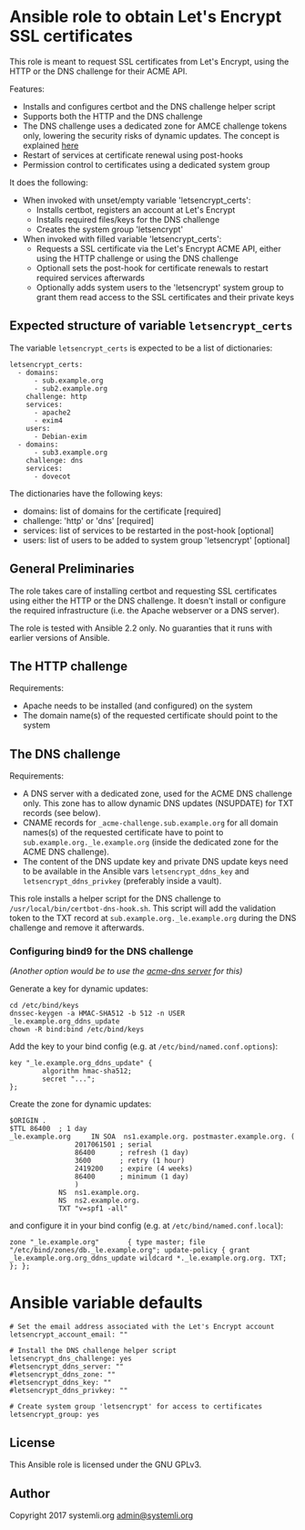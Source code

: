 # Ansible role to obtain Let's Encrypt SSL certificates

This role is meant to request SSL certificates from Let's Encrypt,
using the HTTP or the DNS challenge for their ACME API.

Features:
* Installs and configures certbot and the DNS challenge helper script
* Supports both the HTTP and the DNS challenge
* The DNS challenge uses a dedicated zone for AMCE challenge tokens
  only, lowering the security risks of dynamic updates. The concept
  is explained [here](https://www.crc.id.au/using-centralised-management-with-lets-encrypt/)
* Restart of services at certificate renewal using post-hooks
* Permission control to certificates using a dedicated system group

It does the following:

* When invoked with unset/empty variable 'letsencrypt_certs':
  * Installs certbot, registers an account at Let's Encrypt
  * Installs required files/keys for the DNS challenge
  * Creates the system group 'letsencrypt'
* When invoked with filled variable 'letsencrypt_certs':
  * Requests a SSL certificate via the Let's Encrypt ACME API, either
    using the HTTP challenge or using the DNS challenge
  * Optionall sets the post-hook for certificate renewals to restart
    required services afterwards
  * Optionally adds system users to the 'letsencrypt' system group to grant
    them read access to the SSL certificates and their private keys

## Expected structure of variable `letsencrypt_certs`

The variable `letsencrypt_certs` is expected to be a list of
dictionaries:

```
letsencrypt_certs:
  - domains:
      - sub.example.org
      - sub2.example.org
    challenge: http
    services:
      - apache2
      - exim4
    users:
      - Debian-exim
  - domains:
      - sub3.example.org
    challenge: dns
    services:
      - dovecot
```

The dictionaries have the following keys:

* domains: list of domains for the certificate [required]
* challenge: 'http' or 'dns' [required]
* services: list of services to be restarted in the post-hook [optional]
* users: list of users to be added to system group 'letsencrypt' [optional]

## General Preliminaries

The role takes care of installing certbot and requesting SSL certificates
using either the HTTP or the DNS challenge. It doesn't install or configure
the required infrastructure (i.e. the Apache webserver or a DNS server).

The role is tested with Ansible 2.2 only. No guaranties that it runs with
earlier versions of Ansible.

## The HTTP challenge

Requirements:
* Apache needs to be installed (and configured) on the system
* The domain name(s) of the requested certificate should point
  to the system

## The DNS challenge

Requirements:
* A DNS server with a dedicated zone, used for the ACME DNS challenge only.
  This zone has to allow dynamic DNS updates (NSUPDATE) for TXT records
  (see below).
* CNAME records for `_acme-challenge.sub.example.org` for all domain
  names(s) of the requested certificate have to point to
  `sub.example.org._le.example.org` (inside the dedicated zone for the
  ACME DNS challenge).
* The content of the DNS update key and private DNS update keys need to be
  available in the Ansible vars `letsencrypt_ddns_key` and
  `letsencrypt_ddns_privkey` (preferably inside a vault).

This role installs a helper script for the DNS challenge to
`/usr/local/bin/certbot-dns-hook.sh`. This script will add the validation
token to the TXT record at `sub.example.org._le.example.org` during the DNS
challenge and remove it afterwards.

### Configuring bind9 for the DNS challenge
*(Another option would be to use the [acme-dns server](https://github.com/joohoi/acme-dns) for this)*

Generate a key for dynamic updates:

```
cd /etc/bind/keys
dnssec-keygen -a HMAC-SHA512 -b 512 -n USER _le.example.org_ddns_update
chown -R bind:bind /etc/bind/keys
```

Add the key to your bind config (e.g. at `/etc/bind/named.conf.options`):

```
key "_le.example.org_ddns_update" {
        algorithm hmac-sha512;
        secret "...";
};
```

Create the zone for dynamic updates:

```
$ORIGIN .
$TTL 86400	; 1 day
_le.example.org		IN SOA	ns1.example.org. postmaster.example.org. (
				2017061501 ; serial
				86400      ; refresh (1 day)
				3600       ; retry (1 hour)
				2419200    ; expire (4 weeks)
				86400      ; minimum (1 day)
				)
			NS	ns1.example.org.
			NS	ns2.example.org.
			TXT	"v=spf1 -all"
```

and configure it in your bind config (e.g. at `/etc/bind/named.conf.local`):

```
zone "_le.example.org"       { type master; file "/etc/bind/zones/db._le.example.org"; update-policy { grant _le.example.org.org_ddns_update wildcard *._le.example.org.org. TXT; }; };
```

# Ansible variable defaults

```
# Set the email address associated with the Let's Encrypt account
letsencrypt_account_email: ""

# Install the DNS challenge helper script
letsencrypt_dns_challenge: yes
#letsencrypt_ddns_server: ""
#letsencrypt_ddns_zone: ""
#letsencrypt_ddns_key: ""
#letsencrypt_ddns_privkey: ""

# Create system group 'letsencrypt' for access to certificates
letsencrypt_group: yes
```

## License

This Ansible role is licensed under the GNU GPLv3.

## Author

Copyright 2017 systemli.org <admin@systemli.org>
